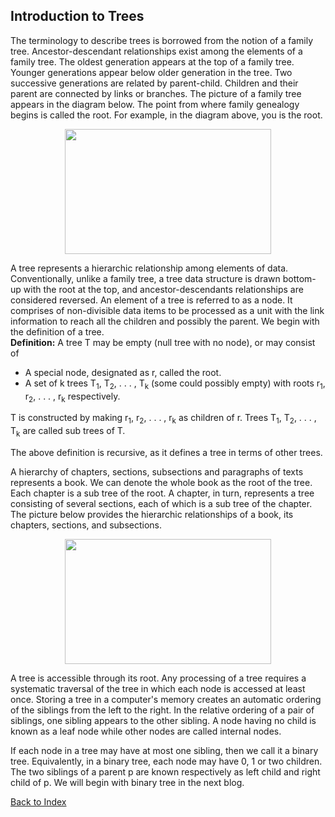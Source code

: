 ## Introduction to Trees
 
 The terminology to describe trees is borrowed from the notion of a family tree. Ancestor-descendant relationships exist among 
  the elements of a family tree. The oldest generation appears at the top of a family tree. Younger generations appear below 
  older generation in the tree. Two successive generations are related by parent-child. Children and their parent are connected 
  by links or  branches. The picture of a family tree appears in the diagram below. The point from where family genealogy begins 
  is called the root. For example, in the diagram above, you is the root. 
<p align="center">
  <img width="330" height="200" src="https://rkgiitbh.github.io/data-structures.github.io/images/familyTree.jpg">
</p>
A tree represents a hierarchic relationship among elements of data. Conventionally, unlike a family tree, a tree data 
structure is drawn bottom-up with the root at the top, and ancestor-descendants relationships are considered reversed. An   
element of a tree is referred to as a node. It comprises of non-divisible data items to be processed as a unit with the link 
information to reach all the children and possibly the parent. We begin with the definition of a tree.

<div class="alert alert-success"><strong>Definition:</strong> A tree T may be empty (null tree with no node), or may consist of
<ul>
 <li>A special node, designated as r, called the root.</li>
<li>A set of k trees T<sub>1</sub>, T<sub>2</sub>, . . . , T<sub>k</sub> (some could possibly empty) with 
 roots r<sub>1</sub>, r<sub>2</sub>, . . . , r<sub>k</sub> respectively.</li>
 </ul>
T is constructed by making r<sub>1</sub>, r<sub>2</sub>, . . . , r<sub>k</sub> as children of r. 
Trees T<sub>1</sub>, T<sub>2</sub>, . . . , T<sub>k</sub> are called sub trees of T.
</div>

The above definition is recursive, as it defines a tree in terms of other trees. 

A hierarchy of chapters, sections, subsections and paragraphs of texts represents a book. We can denote the whole book as the 
root of the tree. Each chapter is a sub tree of the root. A chapter, in turn, represents a tree consisting of several sections, 
each of which is a sub tree of the chapter. The picture below provides the hierarchic relationships of a book, its chapters, 
sections, and subsections.
<p align="center">
  <img width="330" height="200" src="https://rkgiitbh.github.io/data-structures.github.io/images/tree_picture.jpg">
</p>
A tree is accessible through its root. Any processing of a tree requires a systematic traversal of the tree in which each node 
is accessed at least once. Storing a tree in a computer's memory creates an automatic ordering of the siblings from the left to 
the right.  In the relative ordering of a pair of siblings, one sibling appears to the other sibling. A node having no child is 
known as a leaf node while other nodes are called internal nodes.

If each node in a tree may have at most one sibling, then we call it a binary tree. Equivalently, in a binary tree, each node 
may have 0, 1 or two children. The two siblings of a parent p are known respectively as  left child and right child of p. We 
will begin with binary tree in the next blog. 

[Back to Index](https://rkgIITBh.github.io/data-structures.github.io/)
